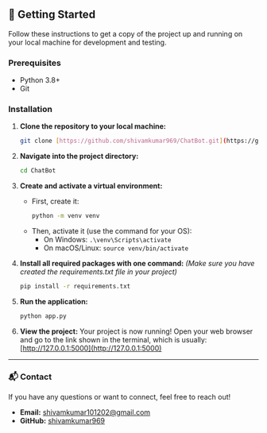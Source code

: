 ## 🚀 Getting Started

Follow these instructions to get a copy of the project up and running on your local machine for development and testing.

### Prerequisites

* Python 3.8+
* Git

### Installation

1.  **Clone the repository to your local machine:**
    ```bash
    git clone [https://github.com/shivamkumar969/ChatBot.git](https://github.com/shivamkumar969/ChatBot.git)
    ```

2.  **Navigate into the project directory:**
    ```bash
    cd ChatBot
    ```

3.  **Create and activate a virtual environment:**
    * First, create it:
        ```bash
        python -m venv venv
        ```
    * Then, activate it (use the command for your OS):
        * On Windows: `.\venv\Scripts\activate`
        * On macOS/Linux: `source venv/bin/activate`

4.  **Install all required packages with one command:**
    *(Make sure you have created the requirements.txt file in your project)*
    ```bash
    pip install -r requirements.txt
    
    ```

5.  **Run the application:**
    ```bash
    python app.py
    ```

6.  **View the project:**
    Your project is now running! Open your web browser and go to the link shown in the terminal, which is usually:
    [http://127.0.0.1:5000](http://127.0.0.1:5000)

---
### 📬 Contact

If you have any questions or want to connect, feel free to reach out!

* **Email:** shivamkumar101202@gmail.com
* **GitHub:** [shivamkumar969](https://github.com/shivamkumar969)
